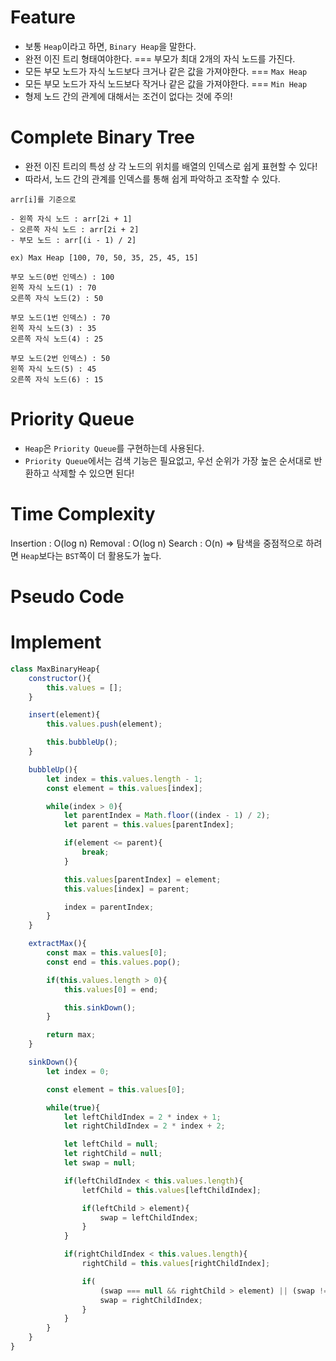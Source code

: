 # Feature
- 보통 `Heap`이라고 하면, `Binary Heap`을 말한다.
- 완전 이진 트리 형태여야한다. === 부모가 최대 2개의 자식 노드를 가진다.
- 모든 부모 노드가 자식 노드보다 크거나 같은 값을 가져야한다. === `Max Heap`
- 모든 부모 노드가 자식 노드보다 작거나 같은 값을 가져야한다. === `Min Heap`
- 형제 노드 간의 관계에 대해서는 조건이 없다는 것에 주의!

# Complete Binary Tree
- 완전 이진 트리의 특성 상 각 노드의 위치를 배열의 인덱스로 쉽게 표현할 수 있다!
- 따라서, 노드 간의 관계를 인덱스를 통해 쉽게 파악하고 조작할 수 있다.

```
arr[i]를 기준으로

- 왼쪽 자식 노드 : arr[2i + 1]
- 오른쪽 자식 노드 : arr[2i + 2]
- 부모 노드 : arr[(i - 1) / 2]

ex) Max Heap [100, 70, 50, 35, 25, 45, 15]

부모 노드(0번 인덱스) : 100
왼쪽 자식 노드(1) : 70
오른쪽 자식 노드(2) : 50

부모 노드(1번 인덱스) : 70
왼쪽 자식 노드(3) : 35
오른쪽 자식 노드(4) : 25

부모 노드(2번 인덱스) : 50
왼쪽 자식 노드(5) : 45
오른쪽 자식 노드(6) : 15
```

# Priority Queue
- `Heap`은 `Priority Queue`를 구현하는데 사용된다.
- `Priority Queue`에서는 검색 기능은 필요없고, 우선 순위가 가장 높은 순서대로 반환하고 삭제할 수 있으면 된다!

# Time Complexity
Insertion : O(log n)
Removal : O(log n)
Search : O(n) => 탐색을 중점적으로 하려면 `Heap`보다는 `BST`쪽이 더 활용도가 높다.

# Pseudo Code


# Implement

```js
class MaxBinaryHeap{
	constructor(){
		this.values = [];
	}

	insert(element){
		this.values.push(element);

		this.bubbleUp();
	}

	bubbleUp(){
		let index = this.values.length - 1;
		const element = this.values[index];

		while(index > 0){
			let parentIndex = Math.floor((index - 1) / 2);
			let parent = this.values[parentIndex];

			if(element <= parent){
				break;
			}

			this.values[parentIndex] = element;
			this.values[index] = parent;

			index = parentIndex;
		}
	}

	extractMax(){
		const max = this.values[0];
		const end = this.values.pop();

		if(this.values.length > 0){
			this.values[0] = end;

			this.sinkDown();
		}

		return max;
	}

	sinkDown(){
		let index = 0;

		const element = this.values[0];

		while(true){
			let leftChildIndex = 2 * index + 1;
			let rightChildIndex = 2 * index + 2;

			let leftChild = null;
			let rightChild = null;
			let swap = null;

			if(leftChildIndex < this.values.length){
				letfChild = this.values[leftChildIndex];

				if(leftChild > element){
					swap = leftChildIndex;
				}
			}

			if(rightChildIndex < this.values.length){
				rightChild = this.values[rightChildIndex];

				if(
					(swap === null && rightChild > element) || (swap !== null && rightChild > leftChild)){
					swap = rightChildIndex;
				}
			}
		}
	}
}
```
